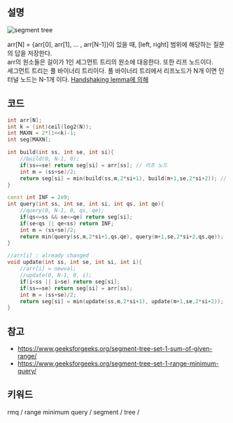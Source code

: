 ## 설명
![segment tree](https://media.geeksforgeeks.org/wp-content/cdn-uploads/RangeMinimumQuery.png)

arr[N] = {arr[0], arr[1], ... , arr[N-1]}이 있을 때, [left, right] 범위에 해당하는 질문의 답을 저장한다.  
arr의 원소들은 길이가 1인 세그먼트 트리의 원소에 대응한다. 또한 리프 노드이다.  
세그먼트 트리는 풀 바이너리 트리이다. 풀 바이너리 트리에서 리프노드가 N개 이면 인터널 노드는 N-1개 이다. [Handshaking lemma에 의해](https://www.geeksforgeeks.org/handshaking-lemma-and-interesting-tree-properties/)
## 코드
```cpp
int arr[N];
int k = (int)ceil(log2(N));
int MAXN = 2*(1<<k)-1;
int seg[MAXN];

int build(int ss, int se, int si){
	//build(0, N-1, 0);
	if(ss==se) return seg[si] = arr[ss]; // 리프 노드
	int m = (ss+se)/2;
	return seg[si] = min(build(ss,m,2*si+1), build(m+1,se,2*si+2)); // 인터널 노드
}

const int INF = 2e9;
int query(int ss, int se, int si, int qs, int qe){
	//query(0, N-1, 0, qs, qe);
	if(qs<=ss && se<=qe) return seg[si];
	if(se<qs || qe<ss) return INF;
	int m = (ss+se)/2;
	return min(query(ss,m,2*si+1,qs,qe), query(m+1,se,2*si+2,qs,qe));
}

//arr[i] : already changed
void update(int ss, int se, int si, int i){
	//arr[i] = newval;
	//update(0, N-1, 0, i);
	if(i<ss || i>se) return seg[si];
	if(ss==se) return seg[si] = arr[ss];
	int m = (ss+se)/2;
	return seg[si] = min(update(ss,m,2*si+1), update(m+1,se,2*si+2));
}
```

## 참고
* https://www.geeksforgeeks.org/segment-tree-set-1-sum-of-given-range/
* https://www.geeksforgeeks.org/segment-tree-set-1-range-minimum-query/

## 키워드
rmq / range minimum query / segment / tree / 
